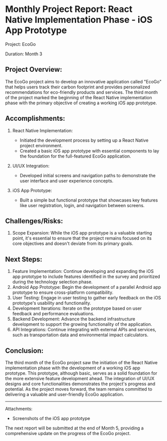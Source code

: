 # Monthly Project Report: React Native Implementation Phase - iOS App Prototype

Project: EcoGo

Duration: Month 3

## Project Overview:
The EcoGo project aims to develop an innovative application called "EcoGo" that helps users track their carbon footprint and provides personalized recommendations for eco-friendly products and services. The third month of the project marked the beginning of the React Native implementation phase with the primary objective of creating a working iOS app prototype.

## Accomplishments:

1. React Native Implementation:
   - Initiated the development process by setting up a React Native project environment.
   - Created a basic iOS app prototype with essential components to lay the foundation for the full-featured EcoGo application.
   

2. UI/UX Integration:
   - Developed initial screens and navigation paths to demonstrate the user interface and user experience concepts.

3. iOS App Prototype:
   - Built a simple but functional prototype that showcases key features like user registration, login, and navigation between screens.


## Challenges/Risks:
1. Scope Expansion: While the iOS app prototype is a valuable starting point, it's essential to ensure that the project remains focused on its core objectives and doesn't deviate from its primary goals.

## Next Steps:
1. Feature Implementation: Continue developing and expanding the iOS app prototype to include features identified in the survey and prioritized during the technology selection phase.
2. Android App Prototype: Begin the development of a parallel Android app prototype to ensure cross-platform compatibility.
3. User Testing: Engage in user testing to gather early feedback on the iOS prototype's usability and functionality.
4. Development Iterations: Iterate on the prototype based on user feedback and performance evaluations.
5. Backend Development: Advance the backend infrastructure development to support the growing functionality of the application.
6. API Integrations: Continue integrating with external APIs and services, such as transportation data and environmental impact calculators.

## Conclusion:
The third month of the EcoGo project saw the initiation of the React Native implementation phase with the development of a working iOS app prototype. This prototype, although basic, serves as a solid foundation for the more extensive feature development ahead. The integration of UI/UX designs and core functionalities demonstrates the project's progress and potential. As the project moves forward, the team remains committed to delivering a valuable and user-friendly EcoGo application.

---

Attachments:
- Screenshots of the iOS app prototype

The next report will be submitted at the end of Month 5, providing a comprehensive update on the progress of the EcoGo project.